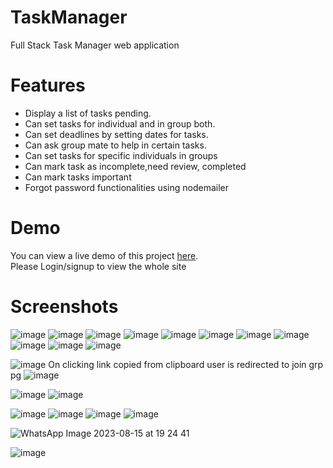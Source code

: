 # TaskManager

Full Stack Task Manager web application

# Features
- Display a list of tasks pending.
- Can set tasks for individual and in group both.
- Can set deadlines by setting dates for tasks.
- Can ask group mate to help in certain tasks.
- Can set tasks for specific individuals in groups
- Can mark task as incomplete,need review, completed
- Can mark tasks important
- Forgot password functionalities using nodemailer
# Demo
You can view a live demo of this project [here](https://taskit18.netlify.app/).
<br/>Please Login/signup to view the whole site

# Screenshots
![image](https://github.com/DevanshAshar/TaskManager/assets/113104126/2e4aefea-4492-4d2d-adeb-047fef3b7c6a)
![image](https://github.com/DevanshAshar/TaskManager/assets/113104126/f38137a2-10f6-454c-b176-536f8eea702b)
![image](https://github.com/DevanshAshar/TaskManager/assets/113104126/9cb7628f-755e-41d2-ba9e-e6f67a3315f1)
![image](https://github.com/DevanshAshar/TaskManager/assets/113104126/c3a00df1-38fc-4c58-8b91-fbdebb064325)
![image](https://github.com/DevanshAshar/TaskManager/assets/113104126/fb5e278d-b0c1-4877-999b-50d01f8da0bf)
![image](https://github.com/DevanshAshar/TaskManager/assets/113104126/aa922598-845c-4576-9df3-ef47d8775aab)
![image](https://github.com/DevanshAshar/TaskManager/assets/113104126/c4a936b5-de41-43c8-bc92-ec0cf42eb833)
![image](https://github.com/DevanshAshar/TaskManager/assets/113104126/bd7c3581-8761-4db9-9369-7e828ec3b8b6)
![image](https://github.com/DevanshAshar/TaskManager/assets/113104126/23dcfaa4-8bb8-4c77-8fc9-9429ceb112af)
![image](https://github.com/DevanshAshar/TaskManager/assets/113104126/4863d7f8-25c0-494e-b4fa-07136ec6ea90)
![image](https://github.com/DevanshAshar/TaskManager/assets/113104126/df3ded5e-fa1b-4164-841d-420f7f518959)

![image](https://github.com/DevanshAshar/TaskManager/assets/113104126/1b306e28-49bd-420f-a770-84e5c784e92f)
On clicking link copied from clipboard user is redirected to join grp pg
![image](https://github.com/DevanshAshar/TaskManager/assets/113104126/77c0aace-1797-404b-ae82-b5c770187a6f)

![image](https://github.com/DevanshAshar/TaskManager/assets/113104126/b4a4121f-42e9-4984-87b7-f8a88b00588b)
![image](https://github.com/DevanshAshar/TaskManager/assets/113104126/de5f16c0-764c-4279-9b58-2cc6d8f4ff0a)

![image](https://github.com/DevanshAshar/TaskManager/assets/113104126/fe670fdf-a5e4-4504-a393-bb98d53ab1a2)
![image](https://github.com/DevanshAshar/TaskManager/assets/113104126/65f0083c-0db1-435f-a7a6-5f00bb37c041)
![image](https://github.com/DevanshAshar/TaskManager/assets/113104126/5ef6528d-f995-452b-b14e-1830a8da0e07)
![image](https://github.com/DevanshAshar/TaskManager/assets/113104126/26924f91-42b6-4911-be1c-75f221cf6251)


![WhatsApp Image 2023-08-15 at 19 24 41](https://github.com/DevanshAshar/TaskManager/assets/113104126/a428e7e2-bf97-4aa3-97eb-2278e3597f5b)

![image](https://github.com/DevanshAshar/TaskManager/assets/113104126/56bf56ac-d9cd-4393-9e2c-ffbf7b050e00)

